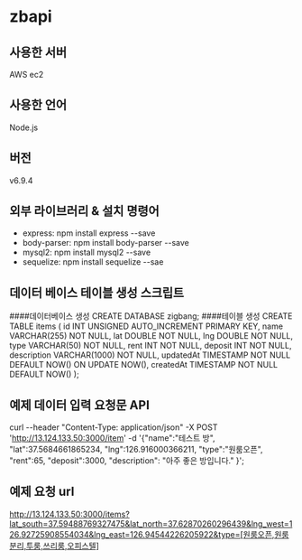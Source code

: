 # zbapi
## 사용한 서버
AWS ec2
## 사용한 언어
Node.js
## 버전
v6.9.4
## 외부 라이브러리 & 설치 명령어
- express: npm install express --save
- body-parser: npm install body-parser --save
- mysql2: npm install mysql2 --save
- sequelize: npm install sequelize --sae
## 데이터 베이스 테이블 생성 스크립트
####데이터베이스 생성
CREATE DATABASE zigbang;
####테이블 생성
CREATE TABLE items
(
 id INT UNSIGNED AUTO_INCREMENT PRIMARY KEY,
 name VARCHAR(255) NOT NULL,
 lat DOUBLE NOT NULL,
 lng DOUBLE NOT NULL,
 type VARCHAR(50) NOT NULL,
 rent INT NOT NULL,
 deposit INT NOT NULL,
 description VARCHAR(1000) NOT NULL,
 updatedAt TIMESTAMP NOT NULL DEFAULT NOW() ON UPDATE NOW(),
 createdAt TIMESTAMP NOT NULL DEFAULT NOW()
);

## 예제 데이터 입력 요청문 API
curl --header "Content-Type: application/json" -X POST 'http://13.124.133.50:3000/item' -d '{"name":"테스트 방", "lat":37.5684661865234, "lng":126.916000366211, "type":"원룸오픈", "rent":65, "deposit":3000, "description": "아주 좋은 방입니다." }'; 

## 예제 요청 url
http://13.124.133.50:3000/items?lat_south=37.59488769327475&lat_north=37.62870260296439&lng_west=126.92725908554034&lng_east=126.94544226205922&type=[원룸오픈,원룸분리,투룸,쓰리룸,오피스텔]
